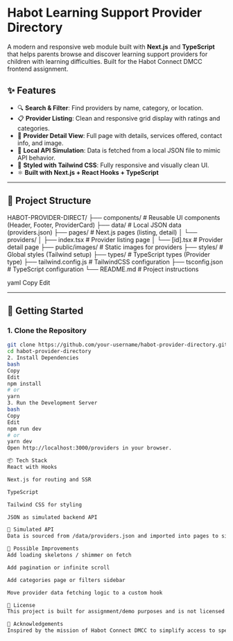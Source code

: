 # Habot Learning Support Provider Directory

A modern and responsive web module built with **Next.js** and **TypeScript** that helps parents browse and discover learning support providers for children with learning difficulties. Built for the Habot Connect DMCC frontend assignment.

## ✨ Features

- 🔍 **Search & Filter**: Find providers by name, category, or location.
- 📋 **Provider Listing**: Clean and responsive grid display with ratings and categories.
- 📄 **Provider Detail View**: Full page with details, services offered, contact info, and image.
- 🧠 **Local API Simulation**: Data is fetched from a local JSON file to mimic API behavior.
- 🎨 **Styled with Tailwind CSS**: Fully responsive and visually clean UI.
- ⚛️ **Built with Next.js + React Hooks + TypeScript**

---

## 📁 Project Structure

HABOT-PROVIDER-DIRECT/
├── components/ # Reusable UI components (Header, Footer, ProviderCard)
├── data/ # Local JSON data (providers.json)
├── pages/ # Next.js pages (listing, detail)
│ └── providers/
│ ├── index.tsx # Provider listing page
│ └── [id].tsx # Provider detail page
├── public/images/ # Static images for providers
├── styles/ # Global styles (Tailwind setup)
├── types/ # TypeScript types (Provider type)
├── tailwind.config.js # TailwindCSS configuration
├── tsconfig.json # TypeScript configuration
└── README.md # Project instructions

yaml
Copy
Edit

---

## 🚀 Getting Started

### 1. Clone the Repository

```bash
git clone https://github.com/your-username/habot-provider-directory.git
cd habot-provider-directory
2. Install Dependencies
bash
Copy
Edit
npm install
# or
yarn
3. Run the Development Server
bash
Copy
Edit
npm run dev
# or
yarn dev
Open http://localhost:3000/providers in your browser.

📦 Tech Stack
React with Hooks

Next.js for routing and SSR

TypeScript

Tailwind CSS for styling

JSON as simulated backend API

🔧 Simulated API
Data is sourced from /data/providers.json and imported into pages to simulate an asynchronous API fetch.

🧠 Possible Improvements
Add loading skeletons / shimmer on fetch

Add pagination or infinite scroll

Add categories page or filters sidebar

Move provider data fetching logic to a custom hook

📄 License
This project is built for assignment/demo purposes and is not licensed for commercial use.

🙌 Acknowledgements
Inspired by the mission of Habot Connect DMCC to simplify access to specialized learning support for children across India.